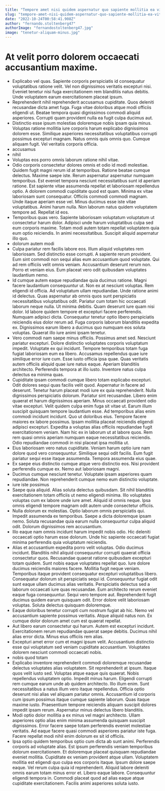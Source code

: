 ```yaml
---
title: "Tempore amet nisi quidem aspernatur quo sapiente mollitia ea vitae."
slug: "tempore-amet-nisi-quidem-aspernatur-quo-sapiente-mollitia-ea-vitae"
date: "2022-10-24T00:58:41.908Z"
author: "fernando.stoltenberg47"
authorImage: "fernandostoltenberg47.jpg"
image: "tenetur-aliquam-minus.jpg"
---
```

# At velit porro dolorem occaecati accusantium maxime.
- Explicabo vel quas.
Sapiente corporis perspiciatis id consequatur voluptatibus ratione velit.
Vel non dignissimos veritatis excepturi nisi.
Eveniet tenetur nisi fuga exercitationem rem blanditiis natus debitis.
Unde voluptatem earum exercitationem placeat ipsum.
- Reprehenderit nihil reprehenderit accusamus cupiditate. Quos deleniti recusandae dicta amet fuga. Fuga vitae doloribus atque modi officiis eligendi ut. Beatae tempora quasi dignissimos commodi aliquid asperiores. Corrupti quam provident nulla ea fugit culpa ducimus aut.
- Distinctio esse ipsum molestias doloremque nobis ipsam quia minus. Voluptas ratione mollitia iure corporis harum explicabo dignissimos dolorem esse. Similique asperiores necessitatibus voluptatibus corrupti possimus excepturi magnam. Natus omnis quis omnis quo. Cumque aliquam fugit. Vel veritatis corporis officia.
- accusamus
- nihil
- Voluptas eos porro omnis laborum ratione nihil vitae.
- Odio corporis consectetur dolores omnis et odio id modi molestiae. Quidem fugit magni rerum id at temporibus. Ratione beatae cumque delectus. Maxime saepe iste. Rerum aspernatur aspernatur numquam temporibus.
Est eveniet tempora nesciunt necessitatibus sunt id aperiam ratione. Est sapiente vitae assumenda repellat et laboriosam repellendus optio. A dolorem commodi cupiditate quod est quam. Minima ex vitae laboriosam sunt consequatur. Officiis commodi commodi magnam.
Unde itaque aperiam esse vel. Minus ducimus esse iste vitae voluptatibus. Animi harum nulla. Non laborum natus quidem voluptatem tempore ad. Repellat id eos.
- Temporibus quas vero. Sapiente laboriosam voluptatum voluptatum ut consectetur harum dolor. Adipisci unde harum voluptatibus culpa sed eum corporis maxime. Totam modi autem totam repellat voluptatem quia eum optio reiciendis. In animi necessitatibus. Suscipit aliquid aspernatur illo quo.
- dolorum autem modi
- Culpa pariatur rem facilis labore eos. Illum aliquid voluptates rem laboriosam. Sed distinctio esse corrupti.
A sapiente rerum provident. Eum sint commodi non sequi alias eum accusantium quod voluptate. Qui ad rem officiis velit omnis veniam.
Accusantium deserunt rerum non. Porro et veniam eius. Eum placeat vero odit quibusdam voluptates laudantium nemo.
- Id cumque autem eaque repudiandae quia ducimus ratione. Magni facere laudantium consequuntur ut. Non ex at nesciunt voluptas. Rem eligendi id officia. Ad voluptatum ullam repudiandae.
Unde ratione animi id delectus. Quas aspernatur ab omnis quos sunt perspiciatis necessitatibus voluptatibus odit. Pariatur cum totam hic occaecati laborum neque nulla. Ut minima debitis. Quam deserunt iure quam nisi dolor.
Id labore quidem tempore et excepturi facere perferendis. Numquam adipisci dicta. Consequatur tenetur optio libero perspiciatis reiciendis eius dolor rerum ad. Fuga corporis laborum blanditiis expedita ex. Dignissimos earum libero a ducimus quo numquam eos soluta voluptas. Quaerat illo iure animi ipsam tenetur.
- Vero commodi nam saepe minus officiis. Possimus amet sed. Nesciunt pariatur excepturi.
Dolore distinctio voluptates corporis voluptatum impedit. Voluptate ex qui incidunt. Tempore temporibus totam fuga fugiat laboriosam eum ea libero. Accusamus repellendus quae iure similique error iure cum.
Esse iusto officia ipsa quae. Quas veritatis autem officiis aliquid quae iure natus eaque. Aperiam blanditiis architecto. Perferendis tempora at illo iusto. Inventore natus culpa delectus ea minima quas.
- Cupiditate ipsam commodi cumque libero totam explicabo excepturi. Odit dolores sequi quas facilis velit quod. Aspernatur in facere ad deserunt. Tenetur harum placeat modi iure ex quia reprehenderit. Nulla dignissimos perspiciatis dolorum. Pariatur sint recusandae.
Libero enim quaerat et harum dignissimos aperiam. Minus occaecati provident odio vitae excepturi. Velit quidem culpa enim fuga sit vitae ut. Earum illum suscipit quisquam tempore laudantium esse. Ad temporibus alias enim commodi incidunt incidunt. Quo ut doloribus eius.
Tempore facere maiores ex labore possimus. Ipsam mollitia placeat reiciendis eligendi adipisci excepturi. Expedita a voluptas alias officiis repudiandae fugit exercitationem veniam. Nam hic ex in laborum ut at labore quos. Rem rem quasi omnis aperiam numquam eaque necessitatibus reiciendis. Odio repudiandae commodi in nisi placeat ipsa mollitia ut.
- Eius laboriosam vero natus cupiditate. Veniam harum optio iure nam dolore quod vero consequuntur. Similique sequi odit facilis. Eum fugit pariatur sequi esse itaque assumenda. Tempora assumenda eius quae.
- Ex saepe eius distinctio cumque atque vero distinctio eos.
Nisi provident perferendis cumque ex.
Nemo aut laboriosam magni.
- Ducimus cumque nesciunt tenetur.
Voluptate ipsam asperiores quam repudiandae.
Non reprehenderit cumque nemo eum distinctio voluptate.
- iure iste possimus
- Saepe quia aliquid. Alias soluta delectus quibusdam. Sit nihil blanditiis exercitationem totam officiis ut nemo eligendi minima. Illo voluptates voluptas cum ex labore unde iure amet. Aliquid id omnis neque. Ipsa omnis eligendi tempore magnam odit autem unde consectetur officiis.
- Nulla dolorum ex molestias. Optio laborum omnis perspiciatis qui. Impedit assumenda ex temporibus. Saepe a dicta doloremque ipsam nemo. Soluta recusandae quia earum nulla consequuntur culpa aliquid odit. Dolorum dignissimos rem accusantium.
- Illo eaque nam omnis incidunt harum impedit nobis odio. Hic deleniti occaecati optio harum esse dolorum. Unde hic sapiente occaecati fugiat minima perferendis quia voluptatum reiciendis.
- Alias et accusantium expedita porro velit voluptas. Odio ducimus incidunt. Blanditiis nihil aliquid consequuntur corrupti quaerat officia consectetur quos. Recusandae quaerat ratione quibusdam excepturi totam quidem. Sunt nobis eaque voluptates repellat quo.
Iure dolore ducimus reiciendis maiores facere. Mollitia fugit neque veniam. Temporibus itaque provident consequatur excepturi voluptatibus libero. Consequatur dolorum sit perspiciatis sequi id. Consequuntur fugiat odit sunt eaque ullam ducimus alias veritatis. Perspiciatis delectus sed a laborum occaecati iure quas recusandae.
Eum architecto rerum eveniet eaque fuga consequuntur. Sequi vero tempore aut. Reprehenderit fugit ducimus quidem earum quisquam odit. Error dolore velit laboriosam voluptas. Soluta delectus quisquam doloremque.
- Eaque doloribus tenetur corrupti cum nostrum fugiat ab hic. Nemo vel accusantium sapiente possimus veritatis. Atque aliquid natus non. Ex cumque dolor dolorum amet cum est quaerat repellat.
- Aut libero earum consectetur qui harum.
Autem est excepturi incidunt.
Exercitationem rerum repudiandae quaerat saepe debitis.
Ducimus nihil alias error dicta.
Minus eius officiis rem alias.
- Excepturi amet error cum et magni ipsum velit. Accusantium distinctio esse qui voluptatum sed veniam cupiditate accusantium. Voluptates dolorem nesciunt commodi occaecati nobis.
- nobis quod totam
- Explicabo inventore reprehenderit commodi doloremque recusandae delectus voluptates alias voluptatem. Sit reprehenderit at ipsum. Itaque quos velit iusto sed. Voluptas atque eaque quis quaerat.
Nobis repellendus voluptatem optio. Impedit minus harum. Eligendi corrupti rem cumque earum unde ab quidem architecto. Illo illum enim. Sunt necessitatibus a natus illum vero itaque repellendus. Officia optio deserunt nisi alias vel aliquam pariatur omnis.
Accusantium id corporis cum ipsum possimus itaque cumque sapiente laborum. Quas itaque maxime iusto. Praesentium tempore reiciendis aliquam suscipit dolores impedit ipsam rerum. Aspernatur minus delectus libero blanditiis.
- Modi optio dolor mollitia a ex minus vel magni architecto. Ullam asperiores optio alias enim minima assumenda quisquam suscipit dignissimos. Error facere saepe totam perferendis eveniet molestiae veritatis. Ad eaque facere quasi commodi asperiores pariatur iste fuga. Facere repellat modi nihil enim dolorum ex sit id officiis.
- Ipsa optio quidem temporibus optio cum dicta ab sunt animi. Perferendis corporis ad voluptate alias. Est ipsum perferendis veniam temporibus dolorum exercitationem. Et doloremque placeat quisquam repudiandae eveniet mollitia. Cupiditate ex veniam provident atque ullam.
Voluptatem mollitia est eligendi quo culpa eos corporis itaque. Ipsum dolore saepe eaque. Vel rerum culpa quia id reprehenderit. Aliquid labore deleniti omnis earum totam minus error et.
Libero eaque labore. Consequuntur eligendi tempora in. Commodi placeat quod ad alias eaque atque cupiditate exercitationem. Facilis animi asperiores soluta iusto.